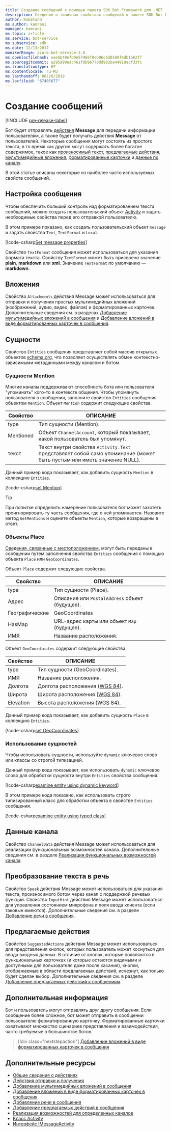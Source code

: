```yaml
---
title: Создание сообщений с помощью пакета SDK Bot Framework для .NET | Документация Майкрософт
description: Сведения о типичных свойствах сообщений в пакете SDK Bot Framework для .NET.
author: RobStand
ms.author: kamrani
manager: kamrani
ms.topic: article
ms.service: bot-service
ms.subservice: sdk
ms.date: 12/13/2017
monikerRange: azure-bot-service-3.0
ms.openlocfilehash: eaebb40e7b0e57966f0eb06c6d0108f6db1b62ff
ms.sourcegitcommit: a295a90eac461f8b96770dd902ba44919acf33fc
ms.translationtype: HT
ms.contentlocale: ru-RU
ms.lasthandoff: 06/26/2019
ms.locfileid: "67405677"
---
```

# <a name="create-messages"></a>Создание сообщений

[!INCLUDE [pre-release-label](../includes/pre-release-label-v3.md)]

Бот будет отправлять [действия](bot-builder-dotnet-activities.md) **Message** для передачи информации пользователям, а также будет получать действия **Message** от пользователей. Некоторые сообщения могут состоять из простого текста, в то время как другие могут содержать более богатое содержимое, такое как [произносимый текст](bot-builder-dotnet-text-to-speech.md), [предлагаемые действия](bot-builder-dotnet-add-suggested-actions.md), [мультимедийные вложения](bot-builder-dotnet-add-media-attachments.md), [форматированные карточки](bot-builder-dotnet-add-rich-card-attachments.md) и [данные по каналу](bot-builder-dotnet-channeldata.md). 

В этой статье описаны некоторые из наиболее часто используемых свойств сообщений.

## <a name="customizing-a-message"></a>Настройка сообщения

Чтобы обеспечить больший контроль над форматированием текста сообщений, можно создать пользовательский объект [Activity](https://docs.botframework.com/csharp/builder/sdkreference/dc/d2f/class_microsoft_1_1_bot_1_1_connector_1_1_activity.html) и задать необходимые свойства перед его отправкой пользователю.

В этом примере показано, как создать пользовательский объект `message` и задать свойства `Text`, `TextFormat` и `Local`.

[!code-csharp[Set message properties](../includes/code/dotnet-create-messages.cs#setBasicProperties)]

Свойство `TextFormat` сообщения может использоваться для указания формата текста. Свойству `TextFormat` может быть присвоено значение **plain**, **markdown** или **xml**. Значение `TextFormat` по умолчанию — **markdown**. 

## <a name="attachments"></a>Вложения

Свойство `Attachments` действия Message может использоваться для отправки и получения простых мультимедийных вложений (изображений, аудио, видео, файлов) и форматированных карточек. Дополнительные сведения см. в разделах [Добавление мультимедийных вложений в сообщения](bot-builder-dotnet-add-media-attachments.md) и [Добавление вложений в виде форматированных карточек в сообщения](bot-builder-dotnet-add-rich-card-attachments.md).

## <a name="entities"></a>Сущности

Свойство `Entities` сообщения представляет собой массив открытых объектов <a href="http://schema.org/" target="_blank">schema.org</a>, что позволяет осуществлять обмен контекстно-зависимыми метаданными между каналом и ботом.

### <a name="mention-entities"></a>Сущности Mention

Многие каналы поддерживают способность бота или пользователя "упоминать" кого-то в контексте общения. Чтобы упомянуть пользователя в сообщении, заполните свойство `Entities` сообщения объектом `Mention`. Объект `Mention` содержит следующие свойства. 

| Свойство | ОПИСАНИЕ | 
|----|----|
| type | Тип сущности (Mention). | 
| Mentioned | Объект `ChannelAccount`, который показывает, какой пользователь был упомянут. | 
| текст | Текст внутри свойства `Activity.Text` представляет собой само упоминание (может быть пустым или иметь значение NULL). |

Данный пример кода показывает, как добавить сущность `Mention` в коллекцию `Entities`.

[!code-csharp[set Mention](../includes/code/dotnet-create-messages.cs#setMention)]

> [!TIP]
> При попытке определить намерение пользователя бот может захотеть проигнорировать ту часть сообщения, где о ней упоминается. Назовите метод `GetMentions` и оцените объекты `Mention`, которые возвращены в ответ.

### <a name="place-objects"></a>Объекты Place

<a href="https://schema.org/Place" target="_blank">Сведения, связанные с местоположением</a>, могут быть переданы в сообщении путем заполнения свойства `Entities` сообщения с помощью объекта `Place` или `GeoCoordinates`. 

Объект `Place` содержит следующие свойства.

| Свойство | ОПИСАНИЕ | 
|----|----|
| type | Тип сущности (Place). |
| Адрес | Описание или `PostalAddress` объект (будущее). | 
| Географические | GeoCoordinates | 
| HasMap | URL-адрес карты или объект `Map` (будущее). |
| ИМЯ | Название расположения. |

Объект `GeoCoordinates` содержит следующие свойства.

| Свойство | ОПИСАНИЕ | 
|----|----|
| type | Тип сущности (GeoCoordinates). |
| ИМЯ | Название расположения. |
| Долгота | Долгота расположения (<a href="https://en.wikipedia.org/wiki/World_Geodetic_System" target="_blank">WGS 84</a>). | 
| Широта | Широта расположения (<a href="https://en.wikipedia.org/wiki/World_Geodetic_System" target="_blank">WGS 84</a>). | 
| Elevation | Высота расположения (<a href="https://en.wikipedia.org/wiki/World_Geodetic_System" target="_blank">WGS 84</a>). | 

Данный пример кода показывает, как добавить сущность `Place` в коллекцию `Entities`.

[!code-csharp[set GeoCoordinates](../includes/code/dotnet-create-messages.cs#setGeoCoord)]

### <a name="consume-entities"></a>Использование сущностей

Чтобы использовать сущности, используйте `dynamic` ключевое слово или классы со строгой типизацией.

Данный пример кода показывает, как использовать `dynamic` ключевое слово для обработки сущности внутри `Entities` свойства сообщения.

[!code-csharp[examine entity using dynamic keyword](../includes/code/dotnet-create-messages.cs#examineEntity1)]

В этом примере кода показано, как использовать строго типизированный класс для обработки объекта в свойстве `Entities` сообщения.

[!code-csharp[examine entity using typed class](../includes/code/dotnet-create-messages.cs#examineEntity2)]

## <a name="channel-data"></a>Данные канала

Свойство `ChannelData` действия Message может использоваться для реализации функциональных возможностей канала. Дополнительные сведения см. в разделе [Реализация функциональных возможностей канала](bot-builder-dotnet-channeldata.md).

## <a name="text-to-speech"></a>Преобразование текста в речь

Свойство `Speak` действия Message может использоваться для указания текста, произносимого ботом через канал с поддержкой речевых функций. Свойство `InputHint` действия Message может использоваться для управления состоянием микрофона и поля ввода клиента (если таковые имеются). Дополнительные сведения см. в разделе [Добавление речи в сообщения](bot-builder-dotnet-text-to-speech.md).

## <a name="suggested-actions"></a>Предлагаемые действия

Свойство `SuggestedActions` действия Message может использоваться для представления кнопок, которых пользователь может коснуться для ввода входных данных. В отличие от кнопок, которые появляются в функциональных карточках (и которые остаются видимыми и доступными для пользователя даже после касания), кнопки, отображаемые в области предлагаемых действий, исчезнут, как только будет сделан выбор. Дополнительные сведения см. в разделе [Добавление предлагаемых действий к сообщениям](bot-builder-dotnet-add-suggested-actions.md).

## <a name="next-steps"></a>Дополнительная информация

Бот и пользователь могут отправлять друг другу сообщения. Если сообщение более сложное, бот может отправить в сообщении пользователю форматированную карточку. Форматированные карточки охватывают множество сценариев представления и взаимодействия, часто требуемые в большинстве ботов.

> [!div class="nextstepaction"]
> [Добавление вложений в виде форматированных карточек в сообщения](bot-builder-dotnet-add-rich-card-attachments.md)

## <a name="additional-resources"></a>Дополнительные ресурсы

- [Общие сведения о действиях](bot-builder-dotnet-activities.md)
- [Действия отправки и получения](bot-builder-dotnet-connector.md)
- [Добавление мультимедийных вложений в сообщения](bot-builder-dotnet-add-media-attachments.md)
- [Добавление вложений в виде форматированных карточек в сообщения](bot-builder-dotnet-add-rich-card-attachments.md)
- [Добавление речи в сообщения](bot-builder-dotnet-text-to-speech.md)
- [Добавление предлагаемых действий в сообщения](bot-builder-dotnet-add-suggested-actions.md)
- [Реализация возможностей для определенных каналов](bot-builder-dotnet-channeldata.md)
- <a href="https://docs.botframework.com/csharp/builder/sdkreference/dc/d2f/class_microsoft_1_1_bot_1_1_connector_1_1_activity.html" target="_blank">Класс Activity</a>
- <a href="/dotnet/api/microsoft.bot.connector.imessageactivity" target="_blank">Интерфейс IMessageActivity</a>

